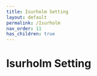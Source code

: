 ```yaml
---
title: Isurholm Setting
layout: default
permalink: /Isurholm
nav_order: 11
has_children: true
---
```


# Isurholm Setting